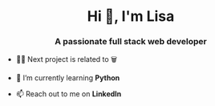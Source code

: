 <h1 align="center">Hi 👋, I'm Lisa</h1>
<h3 align="center">A passionate full stack web developer</h3>

- 👩‍💻 Next project is related to 🗑️

- 🌱 I’m currently learning **Python**

- 📫 Reach out to me on **LinkedIn**
